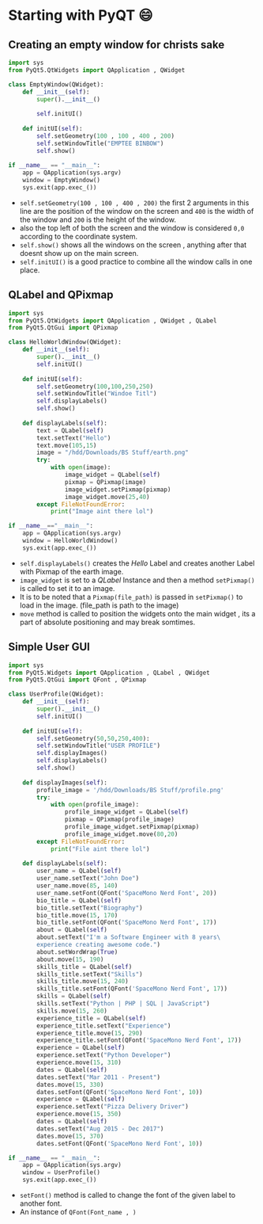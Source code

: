 # Starting with PyQT 😄
## Creating an empty window for christs sake
```python
import sys
from PyQt5.QtWidgets import QApplication , QWidget

class EmptyWindow(QWidget):
	def __init__(self):
		super().__init__()
		
		self.initUI()
		
	def initUI(self):
		self.setGeometry(100 , 100 , 400 , 200)
		self.setWindowTitle("EMPTEE BINBOW")
		self.show()
		
if __name__ == "__main__":
	app = QApplication(sys.argv)
	window = EmptyWindow()
	sys.exit(app.exec_())
```

- `self.setGeometry(100 , 100 , 400 , 200)` the first 2 arguments in this line are the position of the window on the screen and `400` is the width of the window and `200` is the height of the window.
- also the top left of both the screen and the window is considered `0,0` according to the coordinate system.
- `self.show()` shows all the windows on the screen , anything after that doesnt show up on the main screen.
- `self.initUI()` is a good practice to combine all the window calls in one place.

## QLabel and QPixmap
```python
import sys 
from PyQt5.QtWidgets import QApplication , QWidget , QLabel 
from PyQt5.QtGui import QPixmap

class HelloWorldWindow(QWidget):
	def __init__(self):
		super().__init__()
		self.initUI()
		
	def initUI(self):
		self.setGeometry(100,100,250,250)
		self.setWindowTitle("Windoe Titl")
		self.displayLabels()
		self.show()
		
	def displayLabels(self):
		text = QLabel(self)
		text.setText("Hello")
		text.move(105,15)
		image = "/hdd/Downloads/BS Stuff/earth.png"
		try:
			with open(image):
				image_widget = QLabel(self)
				pixmap = QPixmap(image)
				image_widget.setPixmap(pixmap)
				image_widget.move(25,40)
		except FileNotFoundError:
			print("Image aint there lol")	

if __name__=="__main__":
	app = QApplication(sys.argv)
	window = HelloWorldWindow()
	sys.exit(app.exec_())
```

- `self.displayLabels()` creates the *Hello* Label and creates another Label with Pixmap of the earth image.
- `image_widget` is set to a *QLabel* Instance and then a method `setPixmap()` is called to set it to an image.
- It is to be noted that a `Pixmap(file_path)` is passed in `setPixmap()` to load in the image. (file_path is path to the image) 
- `move` method is called to position the widgets onto the main widget , its a part of absolute positioning and may break somtimes.

## Simple User GUI
```python 
import sys 
from PyQt5.Widgets import QApplication , QLabel , QWidget
from PyQt5.QtGui import QFont , QPixmap 

class UserProfile(QWidget):
	def __init__(self):
		super().__init__()
		self.initUI()
		
	def initUI(self):
		self.setGeometry(50,50,250,400):
		self.setWindowTitle("USER PROFILE")
		self.displayImages()
		self.displayLabels()
		self.show()
		
	def displayImages(self):
		profile_image = '/hdd/Downloads/BS Stuff/profile.png'
		try:
			with open(profile_image):
				profile_image_widget = QLabel(self)
				pixmap = QPixmap(profile_image)
				profile_image_widget.setPixmap(pixmap)
				profile_image_widget.move(80,20)
		except FileNotFoundError:
			print("File aint there lol")
			
	def displayLabels(self):
		user_name = QLabel(self)
		user_name.setText("John Doe")
		user_name.move(85, 140)
		user_name.setFont(QFont('SpaceMono Nerd Font', 20))
		bio_title = QLabel(self)
		bio_title.setText("Biography")
		bio_title.move(15, 170)
		bio_title.setFont(QFont('SpaceMono Nerd Font', 17))
		about = QLabel(self)
		about.setText("I'm a Software Engineer with 8 years\
		experience creating awesome code.")
		about.setWordWrap(True)
		about.move(15, 190)
		skills_title = QLabel(self)
		skills_title.setText("Skills")
		skills_title.move(15, 240)
		skills_title.setFont(QFont('SpaceMono Nerd Font', 17))
		skills = QLabel(self)
		skills.setText("Python | PHP | SQL | JavaScript")
		skills.move(15, 260)
		experience_title = QLabel(self)
		experience_title.setText("Experience")
		experience_title.move(15, 290)
		experience_title.setFont(QFont('SpaceMono Nerd Font', 17))
		experience = QLabel(self)
		experience.setText("Python Developer")
		experience.move(15, 310)
		dates = QLabel(self)
		dates.setText("Mar 2011 - Present")
		dates.move(15, 330)
		dates.setFont(QFont('SpaceMono Nerd Font', 10))
		experience = QLabel(self)
		experience.setText("Pizza Delivery Driver")
		experience.move(15, 350)
		dates = QLabel(self)
		dates.setText("Aug 2015 - Dec 2017")
		dates.move(15, 370)
		dates.setFont(QFont('SpaceMono Nerd Font', 10))

if __name__ == "__main__":
	app = QApplication(sys.argv)
	window = UserProfile()
	sys.exit(app.exec_())
```
- `setFont()` method is called to change the font of the given label to another font.
- An instance of `QFont(Font_name , )`



